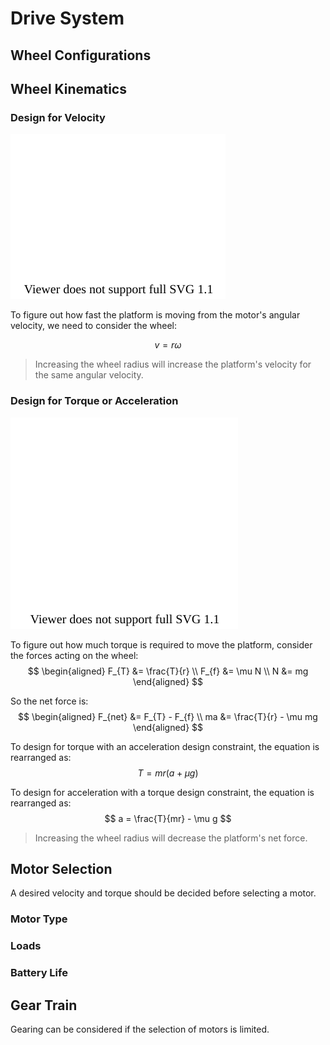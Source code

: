 # Drive System

## Wheel Configurations



## Wheel Kinematics

### Design for Velocity

![wheel-kinematic-body-diagram](wheel-kinematic-body-diagram.drawio.svg)

To figure out how fast the platform is moving from the motor's angular velocity, we need to consider the wheel:

$$
v = r\omega
$$

> Increasing the wheel radius will increase the platform's velocity for the same angular velocity.

### Design for Torque or Acceleration

![wheel-free-body-diagram](wheel-free-body-diagram.drawio.svg)

To figure out how much torque is required to move the platform, consider the forces acting on the wheel:
$$
\begin{aligned}
F_{T} &= \frac{T}{r} \\
F_{f} &= \mu N \\
N &= mg
\end{aligned}
$$

So the net force is:
$$
\begin{aligned}
F_{net} &= F_{T} - F_{f} \\
ma &= \frac{T}{r} - \mu mg
\end{aligned}
$$

To design for torque with an acceleration design constraint, the equation is rearranged as:
$$
T = mr(a + \mu g)
$$

To design for acceleration with a torque design constraint, the equation is rearranged as:
$$
a = \frac{T}{mr} - \mu g
$$

> Increasing the wheel radius will decrease the platform's net force.

## Motor Selection

A desired velocity and torque should be decided before selecting a motor.

### Motor Type

### Loads

### Battery Life


## Gear Train

Gearing can be considered if the selection of motors is limited.
